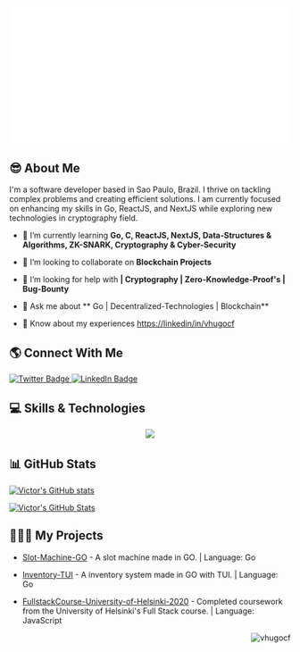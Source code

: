 
<!--![Header](./github-header-image.png) -->
![Image alt text](./hello.svg)



## 😎 About Me

I'm a software developer based in Sao Paulo, Brazil. I thrive on tackling complex problems and creating efficient solutions. I am currently focused on enhancing my skills in Go, ReactJS, and NextJS while exploring new technologies in cryptography field.


- 🌱 I’m currently learning **Go, C, ReactJS, NextJS, Data-Structures & Algorithms, ZK-SNARK, Cryptography & Cyber-Security**

- 👯 I’m looking to collaborate on **Blockchain Projects**

- 🤝 I’m looking for help with **| Cryptography | Zero-Knowledge-Proof's | Bug-Bounty**

- 💬 Ask me about ** Go | Decentralized-Technologies | Blockchain**

- 📄 Know about my experiences [https://linkedin/in/vhugocf](https://linkedin.com/in/vhugocf)

## 🌎 Connect With Me

<div id="badges">
  <a href="https://x.com/vhugocf">
  <img src="https://img.shields.io/badge/Twitter-black?style=for-the-badge&logo=x&logoColor=white" alt="Twitter Badge"/>
  </a>
  
  <a href="https://linkedin.com/in/vhugocf">
    <img src="https://img.shields.io/badge/LinkedIn-blue?style=for-the-badge&logo=linkedin&logoColor=white" alt="LinkedIn Badge"/>
  </a>
</div>

## 💻 Skills & Technologies

<p align="center">
  <a href="https://skillicons.dev">
    <img src="https://skillicons.dev/icons?i=go,react,next,nodejs,typescript,bash,docker,linux,git,postgresql,mongodb" />
  </a>
</p>

## 📊 GitHub Stats


<!-- ![GitHub Stats](https://github-readme-stats.vercel.app/api/top-langs/?username=vhugocf&theme=tokyonight&show_icons=true&hide_border=false&layout=compact) -->


[![Victor's GitHub stats](https://github-readme-stats.vercel.app/api/top-langs?username=vhugocf&hide=html,scss,stylus,blade,jupyter%20notebook,css,shell,batchfile,dockerfile&theme=tokyonight&show_icons=true)](https://github.com/vhugocf)


[![Victor's GitHub Stats][github-readme-stats-vercel-app]][github-readme-stats]


<!-- REFERENCE LINKS -->
<!-- GITHUB PROFILE STATS VERCEL APP -->
[github-readme-stats-vercel-app]: https://github-readme-stats.vercel.app/api?username=vhugocf&theme=tokyonight&show_icons=true
[github-readme-stats]: https://github.com/anuraghazra/github-readme-stats



## 👨🏻‍💻 My Projects
  
- [Slot-Machine-GO](https://github.com/vhugocf/go-project-slotmachine) - A slot machine made in GO. | Language: Go


- [Inventory-TUI](https://github.com/vhugocf/go-inventory-tui) - A inventory system made in GO with TUI.  | Language: Go 

  
- [FullstackCourse-University-of-Helsinki-2020](https://github.com/vhugocf/FullstackCourse-University-of-Helsinki-2020) - Completed coursework from the University of Helsinki's Full Stack course. | Language: JavaScript



<p align="right"> <img src="https://komarev.com/ghpvc/?username=vhugocf&label=Profile%20views&color=0e75b6&style=flat" alt="vhugocf" /> </p>

<!--
is not important
  <img height=200 src="https://github-readme-stats.vercel.app/api?username=vhugocf&theme=tokyonight&show_icons=true&locale=en&card_width=320"/>
-->
